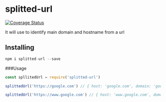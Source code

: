 # splitted-url

[![Coverage Status](https://coveralls.io/repos/github/christyram99/splitted-url/badge.svg?branch=main)](https://coveralls.io/github/christyram99/splitted-url?branch=main)

It will use to identify main domain and hostname from a url

## Installing
```js
npm i splitted-url --save
```

###Usage
```js
const spllitedUrl = require('splitted-url')

splittedUrl('https://google.com') // { host: 'google.com', domain: 'google.com' }

splittedUrl('https://www.google.com') // { host: 'www.google.com', domain: 'google.com' }
```

